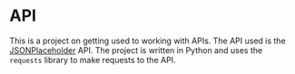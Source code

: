 # API

This is a project on getting used to working with APIs. The API used is the
[JSONPlaceholder](https://jsonplaceholder.typicode.com/) API.
The project is written in Python and uses the `requests` library to make
requests to the API.
